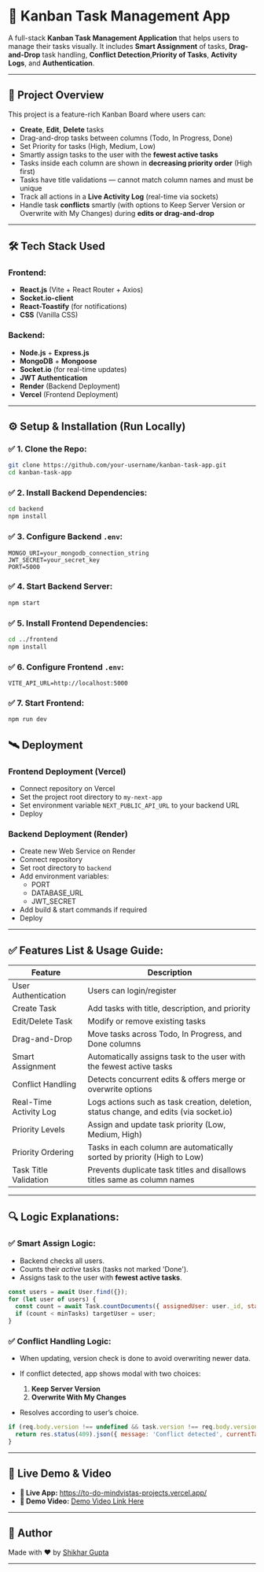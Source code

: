 # 📝 Kanban Task Management App

A full-stack **Kanban Task Management Application** that helps users to manage their tasks visually. It includes **Smart Assignment** of tasks, **Drag-and-Drop** task handling, **Conflict Detection**,**Priority of Tasks**, **Activity Logs**, and **Authentication**.

---

## 🚀 Project Overview

This project is a feature-rich Kanban Board where users can:

* **Create**, **Edit**, **Delete** tasks
* Drag-and-drop tasks between columns (Todo, In Progress, Done)
* Set Priority for tasks (High, Medium, Low)
* Smartly assign tasks to the user with the **fewest active tasks**
* Tasks inside each column are shown in **decreasing priority order** (High first)
* Tasks have title validations — cannot match column names and must be unique
* Track all actions in a **Live Activity Log** (real-time via sockets)
* Handle task **conflicts** smartly (with options to Keep Server Version or Overwrite with My Changes) during **edits or drag-and-drop**

---

## 🛠️ Tech Stack Used

### Frontend:

* **React.js** (Vite + React Router + Axios)
* **Socket.io-client**
* **React-Toastify** (for notifications)
* **CSS** (Vanilla CSS)

### Backend:

* **Node.js** + **Express.js**
* **MongoDB** + **Mongoose**
* **Socket.io** (for real-time updates)
* **JWT Authentication**
* **Render** (Backend Deployment)
* **Vercel** (Frontend Deployment)

---

## ⚙️ Setup & Installation (Run Locally)

### ✅ 1. Clone the Repo:

```bash
git clone https://github.com/your-username/kanban-task-app.git
cd kanban-task-app
```

### ✅ 2. Install Backend Dependencies:

```bash
cd backend
npm install
```

### ✅ 3. Configure Backend `.env`:

```
MONGO_URI=your_mongodb_connection_string
JWT_SECRET=your_secret_key
PORT=5000
```

### ✅ 4. Start Backend Server:

```bash
npm start
```

### ✅ 5. Install Frontend Dependencies:

```bash
cd ../frontend
npm install
```

### ✅ 6. Configure Frontend `.env`:

```
VITE_API_URL=http://localhost:5000
```

### ✅ 7. Start Frontend:

```bash
npm run dev
```
## 🛰️ Deployment

### Frontend Deployment (Vercel)

- Connect repository on Vercel  
- Set the project root directory to `my-next-app`  
- Set environment variable `NEXT_PUBLIC_API_URL` to your backend URL  
- Deploy

### Backend Deployment (Render)

- Create new Web Service on Render  
- Connect repository  
- Set root directory to `backend`  
- Add environment variables:
  - PORT
  - DATABASE_URL
  - JWT_SECRET  
- Add build & start commands if required  
- Deploy

---

## ✅ Features List & Usage Guide:

| Feature                | Description                                                                 |
| ---------------------- | --------------------------------------------------------------------------- |
| User Authentication    | Users can login/register                                                    |
| Create Task            | Add tasks with title, description, and priority                             |
| Edit/Delete Task       | Modify or remove existing tasks                                             |
| Drag-and-Drop          | Move tasks across Todo, In Progress, and Done columns                       |
| Smart Assignment       | Automatically assigns task to the user with the fewest active tasks         |
| Conflict Handling      | Detects concurrent edits & offers merge or overwrite options                |
| Real-Time Activity Log | Logs actions such as task creation, deletion, status change, and edits (via socket.io) |
| Priority Levels        | Assign and update task priority (Low, Medium, High)                         |
| Priority Ordering      | Tasks in each column are automatically sorted by priority (High to Low)     |
| Task Title Validation  | Prevents duplicate task titles and disallows titles same as column names     |

---

## 🔍 Logic Explanations:

### ✅ Smart Assign Logic:

* Backend checks all users.
* Counts their *active* tasks (tasks not marked 'Done').
* Assigns task to the user with **fewest active tasks**.

```js
const users = await User.find({});
for (let user of users) {
  const count = await Task.countDocuments({ assignedUser: user._id, status: { $ne: 'Done' } });
  if (count < minTasks) targetUser = user;
}
```

### ✅ Conflict Handling Logic:

* When updating, version check is done to avoid overwriting newer data.
* If conflict detected, app shows modal with two choices:

  1. **Keep Server Version**
  2. **Overwrite With My Changes**
* Resolves according to user’s choice.

```js
if (req.body.version !== undefined && task.version !== req.body.version) {
  return res.status(409).json({ message: 'Conflict detected', currentTask: task });
}
```

---

## 🔗 Live Demo & Video

* **🔴 Live App:** https://to-do-mindvistas-projects.vercel.app/
* **🎥 Demo Video:** [Demo Video Link Here](https://your-demo-video-link)

---

## 📌 Author

Made with ❤️ by [Shikhar Gupta](https://github.com/ShikharGupta0813)

---
